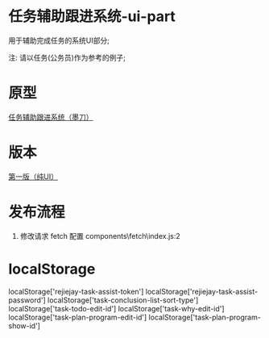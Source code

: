 # 任务辅助跟进系统-ui-part
用于辅助完成任务的系统UI部分;

注: 请以任务(公务员)作为参考的例子;

# 原型

[任务辅助跟进系统（墨刀）](https://free.modao.cc/app/7ea2223846d8dbc3b853a500f06e4e9bc3e02b5c)

# 版本
[第一版（纯UI）](https://github.com/rejiejay/myweb-task-assist/tree/b42dcbbaf00dd0c204b64934311d68e44d5a7bdf)

# 发布流程
1. 修改请求 fetch 配置
components\fetch\index.js:2

# localStorage

localStorage['rejiejay-task-assist-token']
localStorage['rejiejay-task-assist-password']
localStorage['task-conclusion-list-sort-type']
localStorage['task-todo-edit-id']
localStorage['task-why-edit-id']
localStorage['task-plan-program-edit-id']
localStorage['task-plan-program-show-id']
